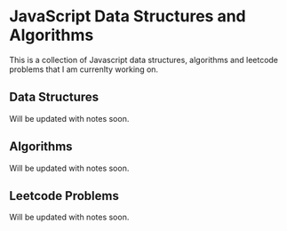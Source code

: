 # JavaScript Data Structures and Algorithms

This is a collection of Javascript data structures, algorithms and leetcode problems that I am currenlty working on.

## Data Structures
Will be updated with notes soon.

## Algorithms
Will be updated with notes soon.

## Leetcode Problems
Will be updated with notes soon.
